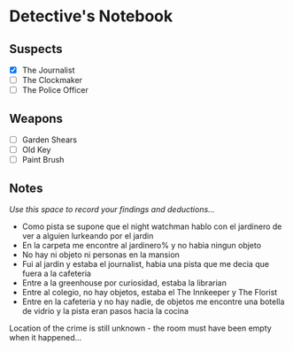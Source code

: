 # Detective's Notebook

## Suspects
- [x] The Journalist
- [ ] The Clockmaker
- [ ] The Police Officer

## Weapons
- [ ] Garden Shears
- [ ] Old Key
- [ ] Paint Brush

## Notes
*Use this space to record your findings and deductions...*

- Como pista se supone que el night watchman hablo con el jardinero de ver a alguien lurkeando por el jardin
- En la carpeta me encontre al jardinero% y no habìa ningun objeto
- No hay ni objeto ni personas en la mansion
- Fui al jardin y estaba el journalist, habia una pista que me decia que fuera a la cafeteria 
- Entre a la greenhouse por curiosidad, estaba la librarian
- Entre al colegio, no hay objetos, estaba el The Innkeeper y The Florist 
- Entre en la cafeteria y no hay nadie, de objetos me encontre una botella de vidrio y la pista eran pasos hacia la cocina


Location of the crime is still unknown - the room must have been empty when it happened...
